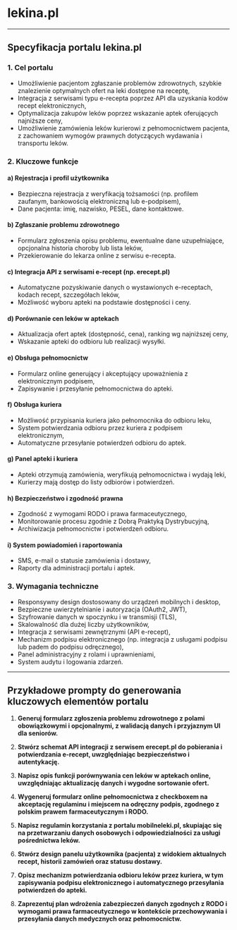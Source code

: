 # lekina.pl 

***

## Specyfikacja portalu lekina.pl

### 1. Cel portalu  
- Umożliwienie pacjentom zgłaszanie problemów zdrowotnych, szybkie znalezienie optymalnych ofert na leki dostępne na receptę,  
- Integracja z serwisami typu e-recepta poprzez API dla uzyskania kodów recept elektronicznych,  
- Optymalizacja zakupów leków poprzez wskazanie aptek oferujących najniższe ceny,  
- Umożliwienie zamówienia leków kurierowi z pełnomocnictwem pacjenta, z zachowaniem wymogów prawnych dotyczących wydawania i transportu leków.

### 2. Kluczowe funkcje

#### a) Rejestracja i profil użytkownika  
- Bezpieczna rejestracja z weryfikacją tożsamości (np. profilem zaufanym, bankowością elektroniczną lub e-podpisem),  
- Dane pacjenta: imię, nazwisko, PESEL, dane kontaktowe.

#### b) Zgłaszanie problemu zdrowotnego  
- Formularz zgłoszenia opisu problemu, ewentualne dane uzupełniające, opcjonalna historia choroby lub lista leków,  
- Przekierowanie do lekarza online z serwisu e-recepta.

#### c) Integracja API z serwisami e-recept (np. erecept.pl)  
- Automatyczne pozyskiwanie danych o wystawionych e-receptach, kodach recept, szczegółach leków,  
- Możliwość wyboru apteki na podstawie dostępności i ceny.

#### d) Porównanie cen leków w aptekach  
- Aktualizacja ofert aptek (dostępność, cena), ranking wg najniższej ceny,  
- Wskazanie apteki do odbioru lub realizacji wysyłki.

#### e) Obsługa pełnomocnictw  
- Formularz online generujący i akceptujący upoważnienia z elektronicznym podpisem,  
- Zapisywanie i przesyłanie pełnomocnictwa do apteki.

#### f) Obsługa kuriera  
- Możliwość przypisania kuriera jako pełnomocnika do odbioru leku,  
- System potwierdzania odbioru przez kuriera z podpisem elektronicznym,  
- Automatyczne przesyłanie potwierdzeń odbioru do aptek.

#### g) Panel apteki i kuriera  
- Apteki otrzymują zamówienia, weryfikują pełnomocnictwa i wydają leki,  
- Kurierzy mają dostęp do listy odbiorów i potwierdzeń.

#### h) Bezpieczeństwo i zgodność prawna  
- Zgodność z wymogami RODO i prawa farmaceutycznego,  
- Monitorowanie procesu zgodnie z Dobrą Praktyką Dystrybucyjną,  
- Archiwizacja pełnomocnictw i potwierdzeń odbioru.

#### i) System powiadomień i raportowania  
- SMS, e-mail o statusie zamówienia i dostawy,  
- Raporty dla administracji portalu i aptek.

### 3. Wymagania techniczne

- Responsywny design dostosowany do urządzeń mobilnych i desktop,  
- Bezpieczne uwierzytelnianie i autoryzacja (OAuth2, JWT),  
- Szyfrowanie danych w spoczynku i w transmisji (TLS),  
- Skalowalność dla dużej liczby użytkowników,  
- Integracja z serwisami zewnętrznymi (API e-recept),  
- Mechanizm podpisu elektronicznego (np. integracja z usługami podpisu lub padem do podpisu odręcznego),  
- Panel administracyjny z rolami i uprawnieniami,  
- System audytu i logowania zdarzeń.

***

## Przykładowe prompty do generowania kluczowych elementów portalu

1. **Generuj formularz zgłoszenia problemu zdrowotnego z polami obowiązkowymi i opcjonalnymi, z walidacją danych i przyjaznym UI dla seniorów.**

2. **Stwórz schemat API integracji z serwisem erecept.pl do pobierania i potwierdzania e-recept, uwzględniając bezpieczeństwo i autentykację.**

3. **Napisz opis funkcji porównywania cen leków w aptekach online, uwzględniając aktualizację danych i wygodne sortowanie ofert.**

4. **Wygeneruj formularz online pełnomocnictwa z checkboxem na akceptację regulaminu i miejscem na odręczny podpis, zgodnego z polskim prawem farmaceutycznym i RODO.**

5. **Napisz regulamin korzystania z portalu mobilneleki.pl, skupiając się na przetwarzaniu danych osobowych i odpowiedzialności za usługi pośrednictwa leków.**

6. **Stwórz design panelu użytkownika (pacjenta) z widokiem aktualnych recept, historii zamówień oraz statusu dostawy.**

7. **Opisz mechanizm potwierdzania odbioru leków przez kuriera, w tym zapisywania podpisu elektronicznego i automatycznego przesyłania potwierdzeń do apteki.**

8. **Zaprezentuj plan wdrożenia zabezpieczeń danych zgodnych z RODO i wymogami prawa farmaceutycznego w kontekście przechowywania i przesyłania danych medycznych oraz pełnomocnictw.**
